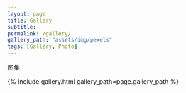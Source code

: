 ```yaml
---
layout: page
title: Gallery
subtitle: 
permalink: /gallery/
gallery_path: "assets/img/pexels"
tags: [Gallery, Photo]
---
```


图集

{% include gallery.html gallery_path=page.gallery_path %}